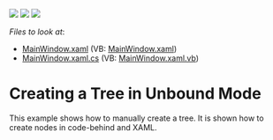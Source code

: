 <!-- default badges list -->
![](https://img.shields.io/endpoint?url=https://codecentral.devexpress.com/api/v1/VersionRange/128657679/22.2.2%2B)
[![](https://img.shields.io/badge/Open_in_DevExpress_Support_Center-FF7200?style=flat-square&logo=DevExpress&logoColor=white)](https://supportcenter.devexpress.com/ticket/details/E3255)
[![](https://img.shields.io/badge/📖_How_to_use_DevExpress_Examples-e9f6fc?style=flat-square)](https://docs.devexpress.com/GeneralInformation/403183)
<!-- default badges end -->
<!-- default file list -->
*Files to look at*:

* [MainWindow.xaml](./CS/DXTreeList_UnboundMode/MainWindow.xaml) (VB: [MainWindow.xaml](./VB/DXTreeList_UnboundMode/MainWindow.xaml))
* [MainWindow.xaml.cs](./CS/DXTreeList_UnboundMode/MainWindow.xaml.cs) (VB: [MainWindow.xaml.vb](./VB/DXTreeList_UnboundMode/MainWindow.xaml.vb))
<!-- default file list end -->
# Creating a Tree in Unbound Mode


<p>This example shows how to manually create a tree. It is shown how to create nodes in code-behind and XAML.</p>

<br/>



